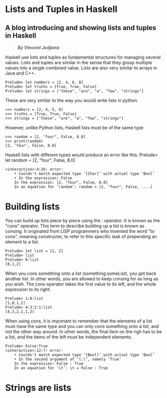 # Lists and Tuples in Haskell
## A blog introducing and showing lists and tuples in Haskell
> __*By Vincent Jodjana*__

Haskell use lists and tuples as fundamental structures for managing several values. Lists and tuples are similar in the sense that they group multiple values into a single combined value. Lists are also very similar to arrays in Java and C++.

    Prelude> let numbers = [2, 4, 6, 8]
    Prelude> let truths = [True, True, False]
    Prelude> let strings = ["these", "are", "a", "few", "strings"]

These are very similar to the way you would write lists in python.

    >>> numbers = [2, 4, 5, 8]
    >>> truths = [True, True, False]
    >>> strings = ["these", "are", "a", "few", "strings"]

However, unlike Python lists, Haskell lists must be of the same type

    >>> random = [2, "four", False, 8.0]
    >>> print(random)
    [2, 'four', False, 8.0]

Haskell lists with different types would produce an error like this.
    Prelude> let random = [2, "four", False, 8.0]

    <interactive>:4:26: error:
        • Couldn't match expected type ‘[Char]’ with actual type ‘Bool’
        • In the expression: False
        In the expression: [2, "four", False, 8.0]
        In an equation for ‘random’: random = [2, "four", False, ....]

# Building lists
You can build up lists piece by piece using the : operator. It is known as the "cons" operator. This term to describe building up a list is known as consing. It originated from LISP programmers who invented the word "to cons", meaning constructor, to refer to this specific task of prepending an element to a list.

    Prelude> let list = [1, 2]
    Prelude> list
    Prelude> 0:list
    [0,1,2]

When you cons something onto a list (something:someList), you get back another list. In other words, you are allowed to keep consing for as long as you wish. The cons operator takes the first value to its left, and the whole expression to its right.

    Prelude> 1:0:list
    [1,0,1,2]
    Prelude> 4:3:2:1:list
    [4,3,2,1,1,2]

When using cons, it is important to remember that the elements of a list must have the same type and you can only cons something onto a list, and not the other way around. In other words, the final item on the righ has to be a list, and the items of the left must be independent elements.

    Prelude> False:True
    <interactive>:12:7: error:
        • Couldn't match expected type ‘[Bool]’ with actual type ‘Bool’
        • In the second argument of ‘(:)’, namely ‘True’
        In the expression: False : True
        In an equation for ‘it’: it = False : True

# Strings are lists


